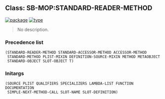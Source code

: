 ## Class: SB-MOP:STANDARD-READER-METHOD
[![package](https://img.shields.io/badge/Package-SB--MOP-5f9ea0.svg?style=social&colorA=999999)](../) [![type](https://img.shields.io/badge/Type-Class-5f9ea0.svg?style=social&colorA=999999)](../#class) 

> No description.

### Precedence list
```
(STANDARD-READER-METHOD STANDARD-ACCESSOR-METHOD ACCESSOR-METHOD
 STANDARD-METHOD PLIST-MIXIN DEFINITION-SOURCE-MIXIN METHOD METAOBJECT
 STANDARD-OBJECT SLOT-OBJECT T)
```
### Initargs
```
(SOURCE PLIST QUALIFIERS SPECIALIZERS LAMBDA-LIST FUNCTION DOCUMENTATION
 SIMPLE-NEXT-METHOD-CALL SLOT-NAME SLOT-DEFINITION)
```
